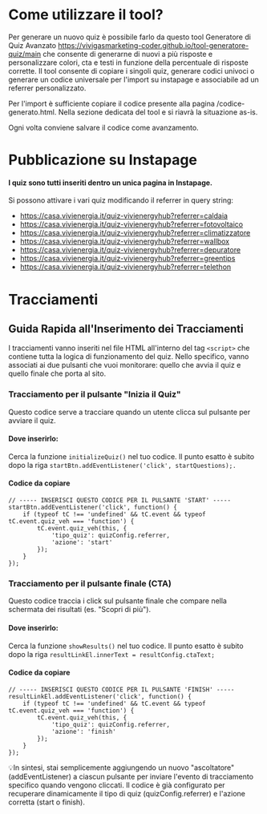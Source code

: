 # Come utilizzare il tool?
Per generare un nuovo quiz è possibile farlo da questo tool Generatore di Quiz Avanzato https://vivigasmarketing-coder.github.io/tool-generatore-quiz/main che consente di generarne di nuovi a più risposte e personalizzare colori, cta e testi in funzione della percentuale di risposte corrette.
Il tool consente di copiare i singoli quiz, generare codici univoci o generare un codice universale per l'import su instapage e associabile ad un referrer personalizzato.

Per l'import è sufficiente copiare il codice presente alla pagina /codice-generato.html. Nella sezione dedicata del tool e si riavrà la situazione as-is.

Ogni volta conviene salvare il codice come avanzamento.
# Pubblicazione su Instapage #
#### I quiz sono tutti inseriti dentro un unica pagina in Instapage. ####
Si possono attivare i vari quiz modificando il referrer in query string:
- https://casa.vivienergia.it/quiz-vivienergyhub?referrer=caldaia
- https://casa.vivienergia.it/quiz-vivienergyhub?referrer=fotovoltaico
- https://casa.vivienergia.it/quiz-vivienergyhub?referrer=climatizzatore
- https://casa.vivienergia.it/quiz-vivienergyhub?referrer=wallbox
- https://casa.vivienergia.it/quiz-vivienergyhub?referrer=depuratore
- https://casa.vivienergia.it/quiz-vivienergyhub?referrer=greentips
- https://casa.vivienergia.it/quiz-vivienergyhub?referrer=telethon

# Tracciamenti
## Guida Rapida all'Inserimento dei Tracciamenti ##
I tracciamenti vanno inseriti nel file HTML all'interno del tag ```<script>``` che contiene tutta la logica di funzionamento del quiz. Nello specifico, vanno associati ai due pulsanti che vuoi monitorare: quello che avvia il quiz e quello finale che porta al sito.
### Tracciamento per il pulsante "Inizia il Quiz" ###
Questo codice serve a tracciare quando un utente clicca sul pulsante per avviare il quiz.
#### Dove inserirlo: ####
Cerca la funzione ```initializeQuiz()``` nel tuo codice. Il punto esatto è subito dopo la riga ```startBtn.addEventListener('click', startQuestions);.```
#### Codice da copiare ####
```
// ----- INSERISCI QUESTO CODICE PER IL PULSANTE 'START' -----
startBtn.addEventListener('click', function() {
    if (typeof tC !== 'undefined' && tC.event && typeof tC.event.quiz_veh === 'function') {
        tC.event.quiz_veh(this, {
            'tipo_quiz': quizConfig.referrer,
            'azione': 'start'
        });
    }
});
```

### Tracciamento per il pulsante finale (CTA) ###
Questo codice traccia i click sul pulsante finale che compare nella schermata dei risultati (es. "Scopri di più").
#### Dove inserirlo: ####
Cerca la funzione ```showResults()``` nel tuo codice. Il punto esatto è subito dopo la riga ```resultLinkEl.innerText = resultConfig.ctaText;```
#### Codice da copiare ####
```
// ----- INSERISCI QUESTO CODICE PER IL PULSANTE 'FINISH' -----
resultLinkEl.addEventListener('click', function() {
    if (typeof tC !== 'undefined' && tC.event && typeof tC.event.quiz_veh === 'function') {
        tC.event.quiz_veh(this, {
            'tipo_quiz': quizConfig.referrer,
            'azione': 'finish'
        });
    }
});
```
:bulb:In sintesi, stai semplicemente aggiungendo un nuovo "ascoltatore" (addEventListener) a ciascun pulsante per inviare l'evento di tracciamento specifico quando vengono cliccati. Il codice è già configurato per recuperare dinamicamente il tipo di quiz (quizConfig.referrer) e l'azione corretta (start o finish).
